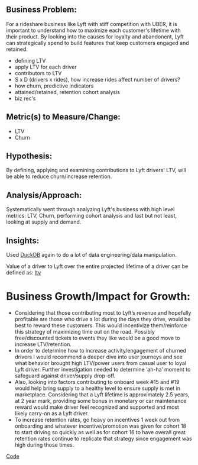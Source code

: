 ## Business Problem:

For a rideshare business like Lyft with stiff competition with UBER, it is important to understand how to maximize each customer's lifetime with their product. By looking into the causes for loyalty and abandonent, Lyft can strategically spend to build features that keep customers engaged and retained. 

- defining LTV
- apply LTV for each driver
- contributors to LTV
- S x D (drivers x rides), how increase rides affect number of drivers?
- how churn, predictive indicators
- attained/retained, retention cohort analysis
- biz rec's

## Metric(s) to Measure/Change:

* LTV
* Churn

## Hypothesis:

By defining, applying and examining contributions to Lyft drivers' LTV, will be able to reduce churn/increase retention.

## Analysis/Approach:

Systematically went through analyzing Lyft's business with high level metrics: LTV, Churn, performing cohort analysis and last but not least, looking at supply and demand.

## Insights:

Used [DuckDB](https://duckdb.org/) again to do a lot of data engineering/data manipulation.

Value of a driver to Lyft over the entire projected lifetime of a driver can be defined as:
[ltv](/)



# Business Growth/Impact for Growth:

* Considering that those contributing most to Lyft’s revenue and hopefully profitable are those who drive a lot during the days they drive, would be best to reward these customers. This would incentivize them/reinforce this strategy of maximizing time out on the road. Possibly free/discounted tickets to events they like would be a good move to increase LTV/retention.
* In order to determine how to increase activity/engagement of churned drivers I would recommend a deeper dive into user journeys and see what behavior brought high LTV/power users from casual user to loyal Lyft driver. Further investigation needed to determine ‘ah-ha’ moment to safeguard against driver/supply drop-off.
* Also, looking into factors contributing to onboard week #15 and #19 would help bring supply to a healthy level to ensure supply is met in marketplace.
Considering that a Lyft lifetime is approximately 2.5 years, at 2 year mark, providing some bonus in monetary or car maintenance reward would make driver feel recognized and supported and most likely carry-on as a Lyft driver.
* To increase retention rates, go heavy on incentives 1 week out from onboarding and whatever incentive/promotion was given for cohort 18 to start driving so quickly as well as for cohort 16 to have overall great retention rates continue to replicate that strategy  since engagement was high during those times.

[Code]()
